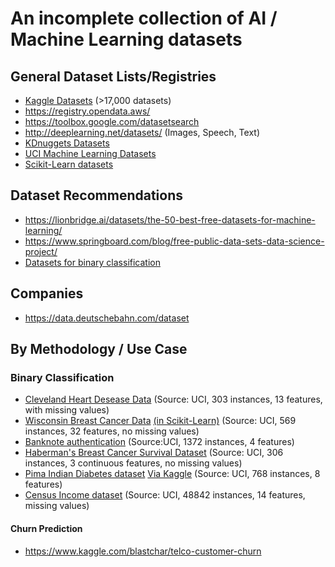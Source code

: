 # An incomplete collection of AI / Machine Learning datasets

## General Dataset Lists/Registries

* [Kaggle Datasets](https://www.kaggle.com/datasets) (>17,000 datasets)
* https://registry.opendata.aws/
* https://toolbox.google.com/datasetsearch
* http://deeplearning.net/datasets/ (Images, Speech, Text)
* [KDnuggets Datasets](https://www.kdnuggets.com/datasets/index.html)
* [UCI Machine Learning Datasets](https://archive.ics.uci.edu/ml/datasets.php)
* [Scikit-Learn datasets](https://scikit-learn.org/stable/datasets/index.html)

## Dataset Recommendations
* https://lionbridge.ai/datasets/the-50-best-free-datasets-for-machine-learning/
* https://www.springboard.com/blog/free-public-data-sets-data-science-project/
* [Datasets for binary classification](https://jamesmccaffrey.wordpress.com/2018/03/14/datasets-for-binary-classification/)

## Companies

* https://data.deutschebahn.com/dataset

## By Methodology / Use Case

### Binary Classification

* [Cleveland Heart Desease Data](https://archive.ics.uci.edu/ml/datasets/Heart+Disease) (Source: UCI, 303 instances, 13 features, with missing values)
* [Wisconsin Breast Cancer Data](https://archive.ics.uci.edu/ml/datasets/Breast+Cancer+Wisconsin+%28Diagnostic%29) [(in Scikit-Learn)](https://scikit-learn.org/stable/modules/generated/sklearn.datasets.load_breast_cancer.html#sklearn.datasets.load_breast_cancer) (Source: UCI, 569 instances, 32 features, no missing values)
* [Banknote authentication](https://archive.ics.uci.edu/ml/datasets/banknote+authentication) (Source:UCI, 1372 instances, 4 features)
* [Haberman's Breast Cancer Survival Dataset](https://archive.ics.uci.edu/ml/datasets/Haberman%27s+Survival) (Source: UCI, 306 instances, 3 continuous features, no missing values)
* [Pima Indian Diabetes dataset](https://web.archive.org/web/20180303223954/https://archive.ics.uci.edu/ml/datasets/pima+indians+diabetes) [Via Kaggle](https://www.kaggle.com/uciml/pima-indians-diabetes-database) (Source: UCI, 768 instances, 8 features)
* [Census Income dataset](https://archive.ics.uci.edu/ml/datasets/Adult) (Source: UCI, 48842 instances, 14 features, missing values)

#### Churn Prediction

* https://www.kaggle.com/blastchar/telco-customer-churn
